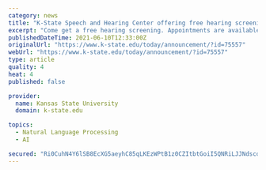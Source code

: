 ```yaml
---
category: news
title: "K-State Speech and Hearing Center offering free hearing screenings"
excerpt: "Come get a free hearing screening. Appointments are available for university faculty and staff. A limited number of slots are available between June 21 and July 21."
publishedDateTime: 2021-06-10T12:33:00Z
originalUrl: "https://www.k-state.edu/today/announcement/?id=75557"
webUrl: "https://www.k-state.edu/today/announcement/?id=75557"
type: article
quality: 4
heat: 4
published: false

provider:
  name: Kansas State University
  domain: k-state.edu

topics:
  - Natural Language Processing
  - AI

secured: "Ri0CuhN4Y6lSB8EcXG5aeyhC85qLKEzWPtB1z0CZItbtGoiI5QNRiLJJNdscdKNmFrBAbXxdeu4ZMMpbv3KdDbXsYTjzfgBBybM5HHrHzIyGOmHZDnDMXF6mwlGyt5VksBxYw8CbHcSdsiCtty0cQqAF8PGt9IwEKdOZ5ivkU3PJdo8l/TKXMQ8QvECXur+WpP4F9l4SXA5i5ScXBPX1YTF/6qul5+QSLQDhqM/oNy8wgPYR2wP+3kke7pAAg1/YHetMp+IuDfmg91ksZlIR/Tg74Y+rocDrGxEs/7v7Mm7SlQ3wWg1qWIdzWjY0qHnupIXq/9vYK+K/iboOHP7CiuiJPF+4tM4c/Z+F/Xzlbbs=;uXD/ivvpNOTzGJ2p4ETWzw=="
---
```


